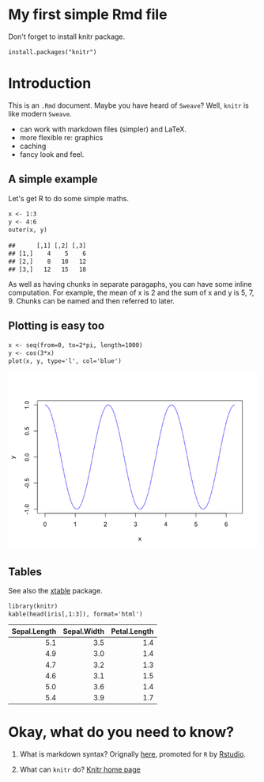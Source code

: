My first simple Rmd file
========================

Don't forget to install knitr package.

    install.packages("knitr")

Introduction
============

This is an `.Rmd` document. Maybe you have heard of `Sweave`? Well,
`knitr` is like modern `Sweave`.

-   can work with markdown files (simpler) and LaTeX.
-   more flexible re: graphics
-   caching
-   fancy look and feel.

A simple example
----------------

Let's get R to do some simple maths.

    x <- 1:3
    y <- 4:6
    outer(x, y)

    ##      [,1] [,2] [,3]
    ## [1,]    4    5    6
    ## [2,]    8   10   12
    ## [3,]   12   15   18

As well as having chunks in separate paragaphs, you can have some inline
computation. For example, the mean of x is 2 and the sum of x and y is
5, 7, 9. Chunks can be named and then referred to later.

Plotting is easy too
--------------------

    x <- seq(from=0, to=2*pi, length=1000)
    y <- cos(3*x)
    plot(x, y, type='l', col='blue')

![](./ProgrammingExercise1_files/figure-markdown_strict/plot-chunk-1.png)

Tables
------

See also the [xtable](http://cran.r-project.org/web/packages/xtable/)
package.

    library(knitr)
    kable(head(iris[,1:3]), format='html')

<table>
 <thead>
  <tr>
   <th style="text-align:right;"> 
Sepal.Length
</th>
   <th style="text-align:right;"> 
Sepal.Width
</th>
   <th style="text-align:right;"> 
Petal.Length
</th>
  </tr>
 </thead>
<tbody>
  <tr>
   <td style="text-align:right;"> 
5.1
</td>
   <td style="text-align:right;"> 
3.5
</td>
   <td style="text-align:right;"> 
1.4
</td>
  </tr>
  <tr>
   <td style="text-align:right;"> 
4.9
</td>
   <td style="text-align:right;"> 
3.0
</td>
   <td style="text-align:right;"> 
1.4
</td>
  </tr>
  <tr>
   <td style="text-align:right;"> 
4.7
</td>
   <td style="text-align:right;"> 
3.2
</td>
   <td style="text-align:right;"> 
1.3
</td>
  </tr>
  <tr>
   <td style="text-align:right;"> 
4.6
</td>
   <td style="text-align:right;"> 
3.1
</td>
   <td style="text-align:right;"> 
1.5
</td>
  </tr>
  <tr>
   <td style="text-align:right;"> 
5.0
</td>
   <td style="text-align:right;"> 
3.6
</td>
   <td style="text-align:right;"> 
1.4
</td>
  </tr>
  <tr>
   <td style="text-align:right;"> 
5.4
</td>
   <td style="text-align:right;"> 
3.9
</td>
   <td style="text-align:right;"> 
1.7
</td>
  </tr>
</tbody>
</table>

Okay, what do you need to know?
===============================

1.  What is markdown syntax? Orignally
    [here](http://daringfireball.net/projects/markdown), promoted for
    `R` by [Rstudio](http://rmarkdown.rstudio.com/).

2.  What can `knitr` do? [Knitr home page](http://yihui.name/knitr/)
